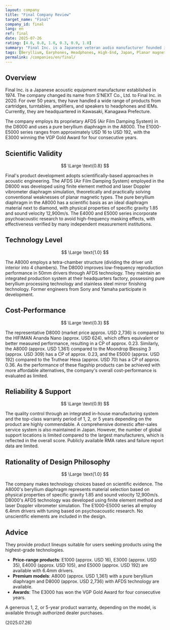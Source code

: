 ```yaml
---
layout: company
title: "Final Company Review"
target_name: "Final"
company_id: final
lang: en
ref: final
date: 2025-07-26
rating: [4.0, 0.8, 1.0, 0.3, 0.9, 1.0]
summary: "Final Inc. is a Japanese veteran audio manufacturer founded in 1974. Starting with cartridges, amplifiers, and speakers, they are now globally acclaimed for high-end headphones and IEMs. Their flagship models D8000 (planar magnetic) and A8000 (pure beryllium diaphragm) pursue innovative technologies, while the E1000-E5000 series provides high-quality acoustic experiences for entry users in the approx. USD 16-192 price range. Their technical prowess and commitment to sound quality are industry-leading, though cost-performance is limited due to the existence of more affordable alternatives."
tags: [Beryllium, Earphones, Headphones, High-End, Japan, Planar magnetic]
permalink: /companies/en/final/
---
```

## Overview

Final Inc. is a Japanese acoustic equipment manufacturer established in 1974. The company changed its name from S'NEXT Co., Ltd. to Final Inc. in 2020. For over 50 years, they have handled a wide range of products from cartridges, turntables, amplifiers, and speakers to headphones and IEMs. Currently, they are headquartered in Kawasaki, Kanagawa Prefecture.

The company employs its proprietary AFDS (Air Film Damping System) in the D8000 and uses a pure beryllium diaphragm in the A8000. The E1000-E5000 series ranges from approximately USD 16 to USD 192, with the E3000 winning the VGP Gold Award for four consecutive years.

## Scientific Validity

$$ \Large \text{0.8} $$

Final's product development adopts scientifically-based approaches in acoustic engineering. The AFDS (Air Film Damping System) employed in the D8000 was developed using finite element method and laser Doppler vibrometer diaphragm simulation, theoretically and practically solving conventional weaknesses of planar magnetic types. The pure beryllium diaphragm in the A8000 has a scientific basis as an ideal diaphragm material next to diamond, with physical properties of specific gravity 1.85 and sound velocity 12,900m/s. The E4000 and E5000 series incorporate psychoacoustic research to avoid high-frequency masking effects, with effectiveness verified by many independent measurement institutions.

## Technology Level

$$ \Large \text{1.0} $$

The A8000 employs a tetra-chamber structure (dividing the driver unit interior into 4 chambers). The D8000 improves low-frequency reproduction performance in 50mm drivers through AFDS technology. They maintain an integrated production system at their headquarters factory, possessing pure beryllium processing technology and stainless steel mirror finishing technology. Former engineers from Sony and Yamaha participate in development.

## Cost-Performance

$$ \Large \text{0.3} $$

The representative D8000 (market price approx. USD 2,736) is compared to the HIFIMAN Ananda Nano (approx. USD 624), which offers equivalent or better measured performance, resulting in a CP of approx. 0.23. Similarly, the A8000 (approx. USD 1,361) compared to the Moondrop Blessing 3 (approx. USD 309) has a CP of approx. 0.23, and the E5000 (approx. USD 192) compared to the Truthear Hexa (approx. USD 70) has a CP of approx. 0.36. As the performance of these flagship products can be achieved with more affordable alternatives, the company's overall cost-performance is evaluated as limited.

## Reliability & Support

$$ \Large \text{0.9} $$

The quality control through an integrated in-house manufacturing system and the top-class warranty period of 1, 2, or 5 years depending on the product are highly commendable. A comprehensive domestic after-sales service system is also maintained in Japan. However, the number of global support locations is limited compared to the largest manufacturers, which is reflected in the overall score. Publicly available RMA rates and failure report data are limited.

## Rationality of Design Philosophy

$$ \Large \text{1.0} $$

The company makes technology choices based on scientific evidence. The A8000's beryllium diaphragm represents material selection based on physical properties of specific gravity 1.85 and sound velocity 12,900m/s. D8000's AFDS technology was developed using finite element method and laser Doppler vibrometer simulation. The E1000-E5000 series all employ 6.4mm drivers with tuning based on psychoacoustic research. No unscientific elements are included in the design.

## Advice

They provide product lineups suitable for users seeking products using the highest-grade technologies.

- **Price-range products**: E1000 (approx. USD 16), E3000 (approx. USD 35), E4000 (approx. USD 105), and E5000 (approx. USD 192) are available with 6.4mm drivers.
- **Premium models**: A8000 (approx. USD 1,361) with a pure beryllium diaphragm and D8000 (approx. USD 2,736) with AFDS technology are available.
- **Awards**: The E3000 has won the VGP Gold Award for four consecutive years.

A generous 1, 2, or 5-year product warranty, depending on the model, is available through authorized dealer purchases.

(2025.07.26)
